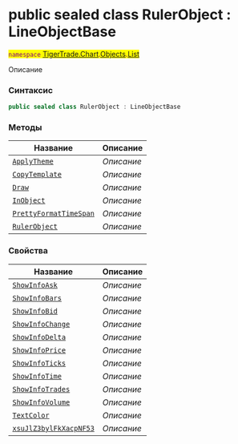 
# public sealed class RulerObject : LineObjectBase
<mark style="color:purple;">`namespace` [TigerTrade.Chart](../../../TigerTrade.Chart.md).[Objects](../../../TigerTrade.Chart/Objects.md).[List](../../../TigerTrade.Chart/Objects/List.md)



Описание

### Синтаксис
```csharp
public sealed class RulerObject : LineObjectBase
```


### Методы
| Название | Описание |
| --- | --- |
| [`ApplyTheme`](./RulerObject.cs/Методы/ApplyTheme.md) | *Описание* |
| [`CopyTemplate`](./RulerObject.cs/Методы/CopyTemplate.md) | *Описание* |
| [`Draw`](./RulerObject.cs/Методы/Draw.md) | *Описание* |
| [`InObject`](./RulerObject.cs/Методы/InObject.md) | *Описание* |
| [`PrettyFormatTimeSpan`](./RulerObject.cs/Методы/PrettyFormatTimeSpan.md) | *Описание* |
| [`RulerObject`](./RulerObject.cs/Методы/RulerObject.md) | *Описание* |

### Свойства
| Название | Описание |
| --- | --- |
| [`ShowInfoAsk`](./RulerObject.cs/Свойства/ShowInfoAsk.md) | *Описание* |
| [`ShowInfoBars`](./RulerObject.cs/Свойства/ShowInfoBars.md) | *Описание* |
| [`ShowInfoBid`](./RulerObject.cs/Свойства/ShowInfoBid.md) | *Описание* |
| [`ShowInfoChange`](./RulerObject.cs/Свойства/ShowInfoChange.md) | *Описание* |
| [`ShowInfoDelta`](./RulerObject.cs/Свойства/ShowInfoDelta.md) | *Описание* |
| [`ShowInfoPrice`](./RulerObject.cs/Свойства/ShowInfoPrice.md) | *Описание* |
| [`ShowInfoTicks`](./RulerObject.cs/Свойства/ShowInfoTicks.md) | *Описание* |
| [`ShowInfoTime`](./RulerObject.cs/Свойства/ShowInfoTime.md) | *Описание* |
| [`ShowInfoTrades`](./RulerObject.cs/Свойства/ShowInfoTrades.md) | *Описание* |
| [`ShowInfoVolume`](./RulerObject.cs/Свойства/ShowInfoVolume.md) | *Описание* |
| [`TextColor`](./RulerObject.cs/Свойства/TextColor.md) | *Описание* |
| [`xsuJlZ3bylFkXacpNF53`](./RulerObject.cs/Свойства/xsuJlZ3bylFkXacpNF53.md) | *Описание* |



